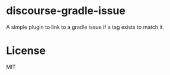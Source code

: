 discourse-gradle-issue
======================

A simple plugin to link to a gradle issue if a tag exists to match it.

License
=======

MIT
